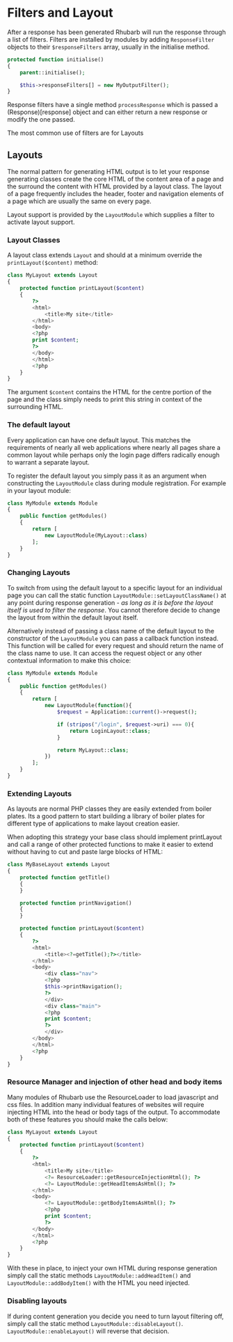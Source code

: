 Filters and Layout
==================

After a response has been generated Rhubarb will run the response through a list of filters. Filters are
installed by modules by adding `ResponseFilter` objects to their `$responseFilters` array, usually in the
initialise method.

``` php
protected function initialise()
{
    parent::initialise();

    $this->responseFilters[] = new MyOutputFilter();
}
```

Response filters have a single method `processResponse` which is passed a (Response)[response] object and
can either return a new response or modify the one passed.

The most common use of filters are for Layouts

## Layouts

The normal pattern for generating HTML output is to let your response generating classes create the core
HTML of the content area of a page and the surround the content with HTML provided by a layout class. The layout
of a page frequently includes the header, footer and navigation elements of a page which are usually the same
on every page.

Layout support is provided by the `LayoutModule` which supplies a filter to activate layout support.

### Layout Classes

A layout class extends `Layout` and should at a minimum override the `printLayout($content)` method:

``` php
class MyLayout extends Layout
{
    protected function printLayout($content)
    {
        ?>
        <html>
            <title>My site</title>
        </html>
        <body>
        <?php
        print $content;
        ?>
        </body>
        </html>
        <?php
    }
}
```

The argument `$content` contains the HTML for the centre portion of the page and the class simply needs
to print this string in context of the surrounding HTML.

### The default layout

Every application can have one default layout. This matches the requirements of nearly all web applications where
nearly all pages share a common layout while perhaps only the login page differs radically enough to warrant a
separate layout.

To register the default layout you simply pass it as an argument when constructing the `LayoutModule` class during
module registration. For example in your layout module:

``` php
class MyModule extends Module
{
    public function getModules()
    {
        return [
            new LayoutModule(MyLayout::class)
        ];
    }
}
```

### Changing Layouts

To switch from using the default layout to a specific layout for an individual page you can call the static
function `LayoutModule::setLayoutClassName()` at any point during response generation - *as long as it is
before the layout itself is used to filter the response*. You cannot therefore decide to change the layout from
within the default layout itself.

Alternatively instead of passing a class name of the default layout to the constructor of the `LayoutModule` you
can pass a callback function instead. This function will be called for every request and should return the name
of the class name to use. It can access the request object or any other contextual information to make this
choice:

``` php
class MyModule extends Module
{
    public function getModules()
    {
        return [
            new LayoutModule(function(){
                $request = Application::current()->request();

                if (stripos("/login", $request->uri) === 0){
                    return LoginLayout::class;
                }

                return MyLayout::class;
            })
        ];
    }
}
```

### Extending Layouts

As layouts are normal PHP classes they are easily extended from boiler plates. Its a good pattern to start
building a library of boiler plates for different type of applications to make layout creation easier.

When adopting this strategy your base class should implement printLayout and call a range of other
protected functions to make it easier to extend without having to cut and paste large blocks of HTML:

``` php
class MyBaseLayout extends Layout
{
    protected function getTitle()
    {
    }

    protected function printNavigation()
    {
    }

    protected function printLayout($content)
    {
        ?>
        <html>
            <title><?=getTitle();?></title>
        </html>
        <body>
            <div class="nav">
            <?php
            $this->printNavigation();
            ?>
            </div>
            <div class="main">
            <?php
            print $content;
            ?>
            </div>
        </body>
        </html>
        <?php
    }
}
```

### Resource Manager and injection of other head and body items

Many modules of Rhubarb use the ResourceLoader to load javascript and css files. In addition many individual
features of websites will require injecting HTML into the head or body tags of the output. To accommodate both
of these features you should make the calls below:


``` php
class MyLayout extends Layout
{
    protected function printLayout($content)
    {
        ?>
        <html>
            <title>My site</title>
            <?= ResourceLoader::getResourceInjectionHtml(); ?>
            <?= LayoutModule::getHeadItemsAsHtml(); ?>
        </html>
        <body>
            <?= LayoutModule::getBodyItemsAsHtml(); ?>
            <?php
            print $content;
            ?>
        </body>
        </html>
        <?php
    }
}
```

With these in place, to inject your own HTML during response generation simply call the static methods
`LayoutModule::addHeadItem()` and `LayoutModule::addBodyItem()` with the HTML you need injected.

### Disabling layouts

If during content generation you decide you need to turn layout filtering off, simply call the static method
`LayoutModule::disableLayout()`. `LayoutModule::enableLayout()` will reverse that decision.